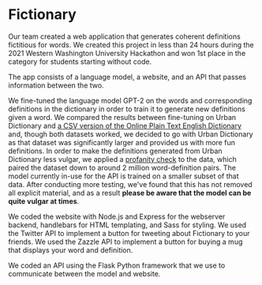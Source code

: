 # Fictionary

Our team created a web application that generates coherent definitions fictitious for words. We created this project in less than 24 hours during the 2021 Western Washington University Hackathon and won 1st place in the category for students starting without code.

The app consists of a language model, a website, and an API that passes information between the two.

We fine-tuned the language model GPT-2 on the words and corresponding definitions in the dictionary in order to train it to generate new definitions given a word. We compared the results between fine-tuning on Urban Dictionary and [a CSV version of the Online Plain Text English Dictionary](https://www.bragitoff.com/2016/03/english-dictionary-in-csv-format/) and, though both datasets worked, we decided to go with Urban Dictionary as that dataset was significantly larger and provided us with more fun definitions. In order to make the definitions generated from Urban Dictionary less vulgar, we applied a [profanity check](https://github.com/vzhou842/profanity-check) to the data, which paired the dataset down to around 2 million word-definition pairs. The model currently in-use for the API is trained on a smaller subset of that data. After conducting more testing, we've found that this has not removed all explicit material, and as a result **please be aware that the model can be quite vulgar at times**.

We coded the website with Node.js and Express for the webserver backend, handlebars for HTML templating, and Sass for styling. We used the Twitter API to implement a button for tweeting about Fictionary to your friends. We used the Zazzle API to implement a button for buying a mug that displays your word and definition.

We coded an API using the Flask Python framework that we use to communicate between the model and website.
